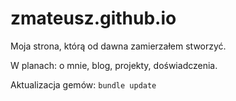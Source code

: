 # zmateusz.github.io
Moja strona, którą od dawna zamierzałem stworzyć.

W planach: o mnie, blog, projekty, doświadczenia.

Aktualizacja gemów:
`bundle update`
